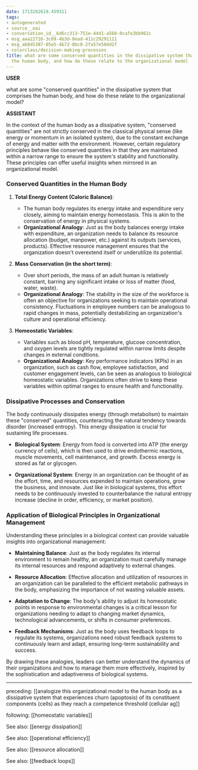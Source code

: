 ```yaml
---
date: 1713282619.459311
tags:
- autogenerated
- source__oai
- conversation_id__6d6cc313-751e-44d1-a560-0cafe3bb962c
- msg_aaa22716-3c69-4b3d-8ead-411c29291111
- msg_ab0d5387-05e5-4b72-8bc8-2fa57e504d2f
- colorclass/decision-making-processes
title: what are some conserved quantities in the dissipative system that comprises
  the human body, and how do these relate to the organizational model
---
```


**USER**

what are some "conserved quantities" in the dissipative system that comprises the human body, and how do these relate to the organizational model?


**ASSISTANT**

In the context of the human body as a dissipative system, "conserved quantities" are not strictly conserved in the classical physical sense (like energy or momentum in an isolated system), due to the constant exchange of energy and matter with the environment. However, certain regulatory principles behave like conserved quantities in that they are maintained within a narrow range to ensure the system's stability and functionality. These principles can offer useful insights when mirrored in an organizational model.

### Conserved Quantities in the Human Body

1. **Total Energy Content (Caloric Balance)**:
   - The human body regulates its energy intake and expenditure very closely, aiming to maintain energy homeostasis. This is akin to the conservation of energy in physical systems.
   - **Organizational Analogy**: Just as the body balances energy intake with expenditure, an organization needs to balance its resource allocation (budget, manpower, etc.) against its outputs (services, products). Effective resource management ensures that the organization doesn't overextend itself or underutilize its potential.

2. **Mass Conservation (in the short term)**:
   - Over short periods, the mass of an adult human is relatively constant, barring any significant intake or loss of matter (food, water, waste).
   - **Organizational Analogy**: The stability in the size of the workforce is often an objective for organizations seeking to maintain operational consistency. Fluctuations in employee numbers can be analogous to rapid changes in mass, potentially destabilizing an organization's culture and operational efficiency.

3. **Homeostatic Variables**:
   - Variables such as blood pH, temperature, glucose concentration, and oxygen levels are tightly regulated within narrow limits despite changes in external conditions.
   - **Organizational Analogy**: Key performance indicators (KPIs) in an organization, such as cash flow, employee satisfaction, and customer engagement levels, can be seen as analogous to biological homeostatic variables. Organizations often strive to keep these variables within optimal ranges to ensure health and functionality.

### Dissipative Processes and Conservation

The body continuously dissipates energy (through metabolism) to maintain these "conserved" quantities, counteracting the natural tendency towards disorder (increased entropy). This energy dissipation is crucial for sustaining life processes.

- **Biological System**: Energy from food is converted into ATP (the energy currency of cells), which is then used to drive endothermic reactions, muscle movements, cell maintenance, and growth. Excess energy is stored as fat or glycogen.
  
- **Organizational System**: Energy in an organization can be thought of as the effort, time, and resources expended to maintain operations, grow the business, and innovate. Just like in biological systems, this effort needs to be continuously invested to counterbalance the natural entropy increase (decline in order, efficiency, or market position).

### Application of Biological Principles in Organizational Management

Understanding these principles in a biological context can provide valuable insights into organizational management:

- **Maintaining Balance**: Just as the body regulates its internal environment to remain healthy, an organization must carefully manage its internal resources and respond adaptively to external changes.
  
- **Resource Allocation**: Effective allocation and utilization of resources in an organization can be paralleled to the efficient metabolic pathways in the body, emphasizing the importance of not wasting valuable assets.

- **Adaptation to Change**: The body's ability to adjust its homeostatic points in response to environmental changes is a critical lesson for organizations needing to adapt to changing market dynamics, technological advancements, or shifts in consumer preferences.

- **Feedback Mechanisms**: Just as the body uses feedback loops to regulate its systems, organizations need robust feedback systems to continuously learn and adapt, ensuring long-term sustainability and success.

By drawing these analogies, leaders can better understand the dynamics of their organizations and how to manage them more effectively, inspired by the sophistication and adaptiveness of biological systems.


---

preceding: [[analogize this organizational model to the human body as a dissipative system that experiences churn (apoptosis) of its constituent components (cells) as they reach a competence threshold (cellular ag]]  


following: [[homeostatic variables]]

See also: [[energy dissipation]]


See also: [[operational efficiency]]


See also: [[resource allocation]]


See also: [[feedback loops]]